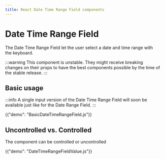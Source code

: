 ```yaml
---
title: React Date Time Range Field components
---
```


# Date Time Range Field [<span class="plan-pro"></span>](https://mui.com/store/items/mui-x-pro/)

<p class="description">The Date Time Range Field let the user select a date and time range with the keyboard.</p>

:::warning
This component is unstable.
They might receive breaking changes on their props to have the best components possible by the time of the stable release.
:::

## Basic usage

:::info
A single input version of the Date Time Range Field will soon be available just like for the Date Range Field.
:::

{{"demo": "BasicDateTimeRangeField.js"}}

## Uncontrolled vs. Controlled

The component can be controlled or uncontrolled

{{"demo": "DateTimeRangeFieldValue.js"}}

